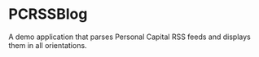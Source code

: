 # PCRSSBlog
A demo application that parses Personal Capital RSS feeds and displays them in all orientations.
